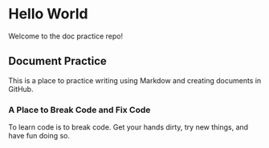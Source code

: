 Hello World
===========
Welcome to the doc practice repo!


## Document Practice
This is a place to practice writing using Markdow and creating documents in GitHub.

### A Place to Break Code and Fix Code
To learn code is to break code. Get your hands dirty, try new things, and have fun doing so.

